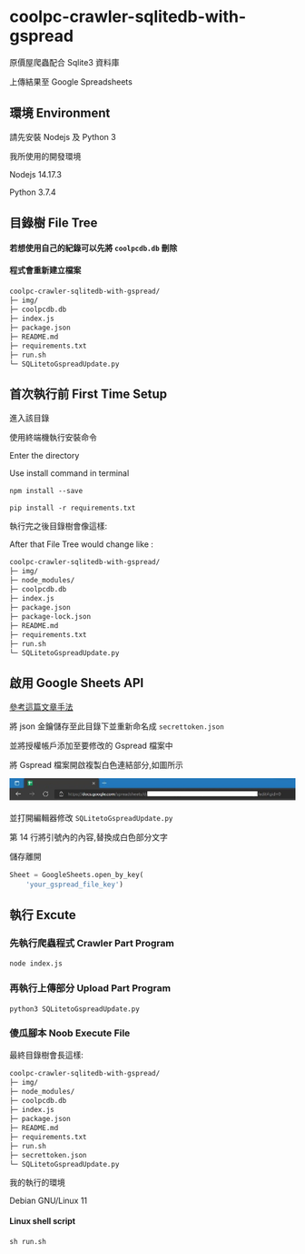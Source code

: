 # coolpc-crawler-sqlitedb-with-gspread

原價屋爬蟲配合 Sqlite3 資料庫

上傳結果至 Google Spreadsheets  

## 環境 Environment

請先安裝 Nodejs 及 Python 3

我所使用的開發環境

Nodejs 14.17.3

Python 3.7.4

## 目錄樹 File Tree

#### 若想使用自己的紀錄可以先將 ```coolpcdb.db``` 刪除
#### 程式會重新建立檔案

```
coolpc-crawler-sqlitedb-with-gspread/
├─ img/
├─ coolpcdb.db
├─ index.js
├─ package.json
├─ README.md
├─ requirements.txt
├─ run.sh
└─ SQLitetoGspreadUpdate.py
```

## 首次執行前 First Time Setup

進入該目錄

使用終端機執行安裝命令

Enter the directory

Use install command in terminal 

```shell
npm install --save
```

```shell
pip install -r requirements.txt
```

執行完之後目錄樹會像這樣:

After that File Tree would change like :

```
coolpc-crawler-sqlitedb-with-gspread/
├─ img/
├─ node_modules/
├─ coolpcdb.db
├─ index.js
├─ package.json
├─ package-lock.json
├─ README.md
├─ requirements.txt
├─ run.sh
└─ SQLitetoGspreadUpdate.py
```

## 啟用 Google Sheets API
[參考這篇文章手法](https://www.learncodewithmike.com/2021/06/pandas-and-google-sheets.html)

將 json 金鑰儲存至此目錄下並重新命名成 ``` secrettoken.json ```

並將授權帳戶添加至要修改的 Gspread 檔案中

將 Gspread 檔案開啟複製白色連結部分,如圖所示

<img src = https://raw.githubusercontent.com/vincent-chang-rightfighter/coolpc-crawler-sqlitedb-with-gspread/master/img/sheet_pic.jpg>

並打開編輯器修改 ```SQLitetoGspreadUpdate.py```

第 14 行將引號內的內容,替換成白色部分文字

儲存離開

```py
Sheet = GoogleSheets.open_by_key(
    'your_gspread_file_key')
```

##  執行 Excute


### 先執行爬蟲程式 Crawler Part Program

```shell
node index.js
```

### 再執行上傳部分 Upload Part Program

```shell
python3 SQLitetoGspreadUpdate.py
```

### 傻瓜腳本 Noob Execute File

最終目錄樹會長這樣:
```
coolpc-crawler-sqlitedb-with-gspread/
├─ img/
├─ node_modules/
├─ coolpcdb.db
├─ index.js
├─ package.json
├─ README.md
├─ requirements.txt
├─ run.sh
├─ secrettoken.json
└─ SQLitetoGspreadUpdate.py
```

我的執行的環境

Debian GNU/Linux 11

#### Linux shell script

```shell
sh run.sh
```
#### 